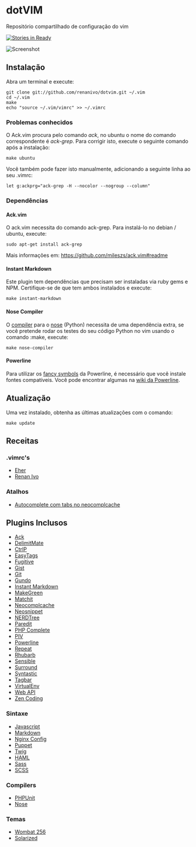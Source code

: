 dotVIM
======

Repositório compartilhado de configuração do vim

[![Stories in Ready](https://badge.waffle.io/renanivo/dotvim.png)](https://waffle.io/renanivo/dotvim)

![Screenshot](http://i.imgur.com/ijQ54oX.png?1)

Instalação
----------
Abra um terminal e execute:

    git clone git://github.com/renanivo/dotvim.git ~/.vim
    cd ~/.vim
    make
    echo "source ~/.vim/vimrc" >> ~/.vimrc


### Problemas conhecidos
O Ack.vim procura pelo comando *ack*, no ubuntu o nome do comando correspondente é *ack-grep*. Para corrigir isto, execute o seguinte comando após a instalação:

    make ubuntu

Você também pode fazer isto manualmente, adicionando a seguinte linha ao seu .vimrc:

    let g:ackprg="ack-grep -H --nocolor --nogroup --column"


### Dependências

#### Ack.vim

O ack.vim necessita do comando ack-grep. Para instalá-lo no debian / ubuntu, execute:

    sudo apt-get install ack-grep

Mais informações em: https://github.com/mileszs/ack.vim#readme


#### Instant Markdown

Este plugin tem dependências que precisam ser instaladas via ruby gems e NPM. Certifique-se de que tem ambos instalados e execute:

    make instant-markdown


#### Nose Compiler

O [compiler](http://vimdoc.sourceforge.net/htmldoc/quickfix.html#quickfix.txt) para o [nose](https://nose.readthedocs.org/en/latest/) (Python) necessita de uma dependência extra, se você pretende rodar os testes do seu código Python no vim usando o comando :make, execute:

    make nose-compiler


#### Powerline

Para utilizar os [fancy symbols](https://github.com/Lokaltog/vim-powerline#troubleshooting) da Powerline, é necessário que você instale fontes compatíveis. Você pode encontrar algumas na [wiki da Powerline](https://github.com/Lokaltog/vim-powerline/wiki/Patched-fonts).


Atualização
-----------

Uma vez instalado, obtenha as últimas atualizações com o comando:

    make update


Receitas
--------

### .vimrc's
* [Eher](https://gist.github.com/1698770)
* [Renan Ivo](https://gist.github.com/415001)

### Atalhos
* [Autocomplete com tabs no neocomplcache](https://gist.github.com/2406907)


Plugins Inclusos
----------------

* [Ack](https://github.com/mileszs/ack.vim)
* [DelimitMate](https://github.com/Raimondi/delimitMate)
* [CtrlP](https://github.com/kien/ctrlp.vim)
* [EasyTags](https://github.com/xolox/vim-easytags)
* [Fugitive](https://github.com/tpope/vim-fugitive)
* [Gist](https://github.com/mattn/gist-vim)
* [Git](https://github.com/motemen/git-vim)
* [Gundo](https://github.com/sjl/gundo.vim)
* [Instant Markdown](https://github.com/suan/vim-instant-markdown)
* [MakeGreen](https://github.com/renanivo/vim-makegreen)
* [Matchit](https://github.com/tsaleh/vim-matchit)
* [Neocomplcache](https://github.com/Shougo/neocomplcache)
* [Neosnippet](https://github.com/Shougo/neosnippet.vim)
* [NERDTree](https://github.com/scrooloose/nerdtree)
* [Paredit](https://github.com/vim-scripts/paredit.vim)
* [PHP Complete](https://github.com/shawncplus/phpcomplete.vim)
* [PIV](https://github.com/spf13/PIV)
* [Powerline](https://github.com/Lokaltog/vim-powerline)
* [Repeat](https://github.com/tpope/vim-repeat)
* [Rhubarb](https://github.com/tpope/vim-rhubarb)
* [Sensible](https://github.com/tpope/vim-sensible)
* [Surround](https://github.com/tpope/vim-surround)
* [Syntastic](https://github.com/scrooloose/syntastic)
* [Tagbar](https://github.com/majutsushi/tagbar)
* [VirtualEnv](https://github.com/jmcantrell/vim-virtualenv)
* [Web API](https://github.com/mattn/webapi-vim)
* [Zen Coding](https://github.com/mattn/zencoding-vim)

### Sintaxe

* [Javascript](https://github.com/othree/javascript-syntax.vim)
* [Markdown](https://github.com/tpope/vim-markdown)
* [Nginx Config](https://github.com/vim-scripts/nginx.vim)
* [Puppet](https://github.com/rodjek/vim-puppet/)
* [Twig](https://github.com/beyondwords/vim-twig)
* [HAML](https://github.com/tpope/vim-haml)
* [Sass](https://github.com/tpope/vim-haml)
* [SCSS](https://github.com/tpope/vim-haml)

### Compilers

* [PHPUnit](https://github.com/afternoon/vim-phpunit)
* [Nose](https://github.com/lambdalisue/nose.vim)

### Temas

* [Wombat 256](https://github.com/vim-scripts/wombat256.vim)
* [Solarized](https://github.com/altercation/vim-colors-solarized)
